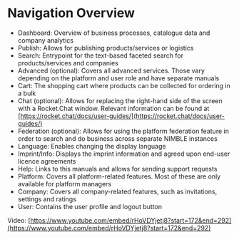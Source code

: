 # Navigation Overview

- Dashboard: Overview of business processes, catalogue data and company analytics
- Publish: Allows for publishing products/services or logistics
- Search: Entrypoint for the text-based faceted search for products/services and companies
- Advanced (optional): Covers all advanced services. Those vary depending on the platform and user role and have separate manuals
- Cart: The shopping cart where products can be collected for ordering in a bulk
- Chat (optional): Allows for replacing the right-hand side of the screen with a Rocket.Chat window. Relevant information can be found at [https://rocket.chat/docs/user-guides/](https://rocket.chat/docs/user-guides/)
- Federation (optional): Allows for using the platform federation feature in order to search and do business across separate NIMBLE instances
- Language: Enables changing the display language
- Imprint/Info: Displays the imprint information and agreed upon end-user licence agreements
- Help: Links to this manuals and allows for sending support requests
- Platform: Covers all platform-related features. Most of these are only available for platform managers
- Company: Covers all company-related features, such as invitations, settings and ratings
- User: Contains the user profile and logout button

Video: [https://www.youtube.com/embed/rHoVDYjetj8?start=172&end=292](https://www.youtube.com/embed/rHoVDYjetj8?start=172&end=292)